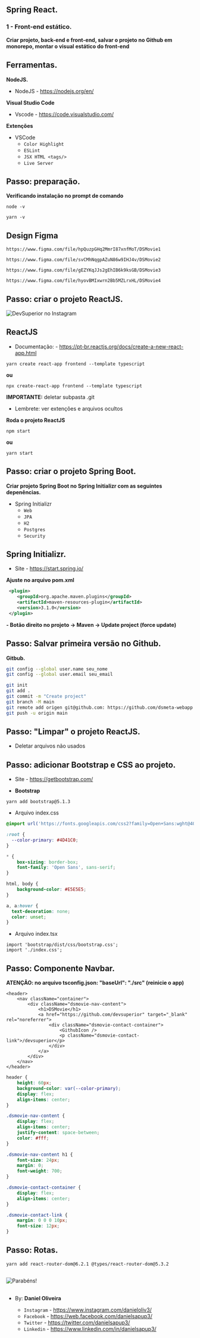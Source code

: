 ## Spring React.

### 1 - Front-end estático.
**Criar projeto, back-end e front-end, salvar o projeto no Github em monorepo, montar o visual estático do front-end**

## Ferramentas.
**NodeJS.**
- NodeJS - https://nodejs.org/en/

**Visual Studio Code**
- Vscode - https://code.visualstudio.com/

**Extenções** 
- VSCode
  - `Color Highlight`
  - `ESLint`
  - `JSX HTML <tags/>`
  - `Live Server`

## Passo: preparação.

**Verificando instalação no prompt de comando**
```
node -v
```
```
yarn -v
```
## Design Figma
```
https://www.figma.com/file/hpQuzpGHq2MmrI87xnfMoT/DSMovie1
```
```
https://www.figma.com/file/svCMhNqgpAZuN86w9IHJ4v/DSMovie2
```
```
https://www.figma.com/file/gEZYKqJJs2gEhIB6k9ksGB/DSMovie3
```
```
https://www.figma.com/file/hyovBMIxwrn2Bb5MZLrxHL/DSMovie4
```

## Passo: criar o projeto ReactJS.

![DevSuperior no Instagram](https://raw.githubusercontent.com/devsuperior/bds-assets/main/sds/pastas-dsmovie.png)

## ReactJS
- Documentação: - https://pt-br.reactjs.org/docs/create-a-new-react-app.html

```
yarn create react-app frontend --template typescript
```

**ou**

```
npx create-react-app frontend --template typescript
```
**IMPORTANTE:** deletar subpasta .git
  - Lembrete: ver extenções e arquivos ocultos


**Roda o projeto ReactJS**
```
npm start
```

**ou**

```
yarn start
```

## Passo: criar o projeto Spring Boot.
**Criar projeto Spring Boot no Spring Initializr com as seguintes depenências.**
- Spring Initializr
  - `Web`
  - `JPA`
  - `H2`
  - `Postgres`
  - `Security`

## Spring Initializr.
- Site - https://start.spring.io/


**Ajuste no arquivo pom.xml**
```xml
 <plugin>
	<groupId>org.apache.maven.plugins</groupId>
	<artifactId>maven-resources-plugin</artifactId>
	<version>3.1.0</version>
 </plugin>
```

**- Botão direito no projeto -> Maven -> Update project (force update)**


## Passo: Salvar primeira versão no Github.
**Gitbub.**
```bash
git config --global user.name seu_nome
git config --global user.email seu_email

git init
git add .
git commit -m "Create project"
git branch -M main
git remote add origen git@github.com: https://github.com/dsmeta-webapp
git push -u origin main
```

## Passo: "Limpar" o projeto ReactJS.
- Deletar arquivos não usados

## Passo: adicionar Bootstrap e CSS ao projeto.
- Site - https://getbootstrap.com/

- **Bootstrap**
```
yarn add bootstrap@5.1.3
```

- Arquivo index.css
```css
@import url('https://fonts.googleapis.com/css2?family=Open+Sans:wght@400;700&display=swap');

:root {
  --color-primary: #4D41C0;
}

* {
    box-sizing: border-box;
    font-family: 'Open Sans', sans-serif;
}

html, body {
    background-color: #E5E5E5;
}

a, a:hover {
  text-decoration: none;
  color: unset;
}
```

- Arquivo index.tsx

```tsx
import 'bootstrap/dist/css/bootstrap.css';
import './index.css';
```

## Passo: Componente Navbar.
**ATENÇÃO: no arquivo tsconfig.json: "baseUrl": "./src" (reinicie o app)**

```tsx
<header>
    <nav className="container">
        <div className="dsmovie-nav-content">
            <h1>DSMovie</h1>
            <a href="https://github.com/devsuperior" target="_blank" rel="noreferrer">
                <div className="dsmovie-contact-container">
                    <GithubIcon />
                    <p className="dsmovie-contact-link">/devsuperior</p>
                </div>
            </a>
        </div>
    </nav>
</header>
```

```css
header {
    height: 60px;
    background-color: var(--color-primary);
    display: flex;
    align-items: center;
}

.dsmovie-nav-content {
    display: flex;
    align-items: center;
    justify-content: space-between;
    color: #fff;
}

.dsmovie-nav-content h1 {
    font-size: 24px;
    margin: 0;
    font-weight: 700;
}

.dsmovie-contact-container {
    display: flex;
    align-items: center;
}

.dsmovie-contact-link {
    margin: 0 0 0 10px;
    font-size: 12px;
}
```

## Passo: Rotas.
```
yarn add react-router-dom@6.2.1 @types/react-router-dom@5.3.2
```













##

![Parabéns!](https://raw.githubusercontent.com/devsuperior/bds-assets/main/img/trophy.png)

##

- By:  **Daniel Oliveira**

  - `Instagram` - https://www.instagram.com/danieloliv3/
  - `Facebook` - https://web.facebook.com/danielsapup3/
  - `Twitter` - https://twitter.com/danielsapup3/
  - `Linkedin` - https://www.linkedin.com/in/danielsapup3/

